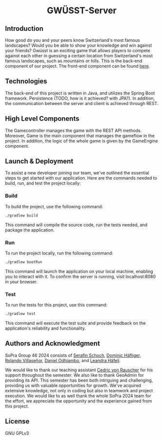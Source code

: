 <h1 align="center">
<br>
GWÜSST-Server
<br>
</h1>


## Introduction
How good do you and your peers know Switzerland's most famous landscapes? Would you be able to show your knowledge and win against your friends? Gwüsst is an exciting game that allows players to compete against each other in guessing a certain location from Switzerland's most famous landscapes, such as mountains or hills. This is the back-end component of our project. The front-end component can be found [here](https://github.com/sopra-fs24-group-46/client).

## Technologies 
The back-end of this project is written in Java, and utilizes the Spring Boot framework. Persistence (TODO, how is it achieved? with JPA?). In addition, the communication between the server and client is achieved through REST.

## High Level Components
The Gamecontroller manages the game with the REST API methods. Moreover, Game is the main component that manages the gameflow in the project. In addition, the logic of the whole game is given by the GameEngine component.

## Launch & Deployment

To assist a new developer joining our team, we've outlined the essential steps to get started with our application. Here are the commands needed to build, run, and test the project locally:

### Build

To build the project, use the following command:

```bash
./gradlew build
```

This command will compile the source code, run the tests needed, and package the application.

### Run

To run the project locally, run the following command:


```bash
./gradlew bootRun
```

This command will launch the application on your local machine, enabling you to interact with it. To confirm the server is running, visit localhost:8080 in your browser.


### Test

To run the tests for this project, use this command:


```bash
./gradlew test
```

This command will execute the test suite and provide feedback on the application's reliability and functionality.

## Authors and Acknowledgment


SoPra Group 46 2024 consists of [Serafin Schoch](https://github.com/S3r4f1n), [Dominic Häfliger](https://github.com/Dhaefli),
[Rolando Villaseñor](https://github.com/RoVi80), [Daniel Odhiambo](https://github.com/DarthDanAmesh), and [Leandra Häfeli](https://github.com/Laendi22). 

We would like to thank our teaching assistant [Cedric von Rauscher](https://github.com/cedric-vr) for his support throughout the semester. We also like to thank GeoAdmin for providing its API. This semester has been both intriguing and challenging, providing us with valuable opportunities for growth. We've acquired extensive knowledge, not only in coding but also in teamwork and project execution. We would like to as well thank the whole SoPra 2024 team for the effort, we appreciate the opportunity and the experience gained from this project.
## License

GNU GPLv3
